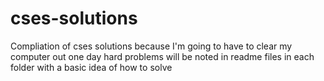 # cses-solutions

Compliation of cses solutions because I'm going to have to clear my computer out one day
hard problems will be noted in readme files in each folder with a basic idea of how to solve
